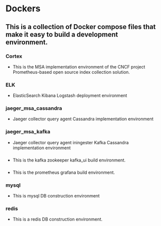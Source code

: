 # Dockers

## This is a collection of Docker compose files that make it easy to build a development environment.

### Cortex
* This is the MSA implementation environment of the CNCF project Prometheus-based open source index collection solution.

### ELK
* ElasticSearch Kibana Logstash deployment environment

### jaeger_msa_cassandra
* Jaeger collector query agent Cassandra implementation environment

### jaeger_msa_kafka
* Jaeger collector query agent iningester Kafka Cassandra implementation environment

###
* This is the kafka zookeeper kafka_ui build environment.

###
* This is the prometheus grafana build environment.

### mysql
* This is mysql DB construction environment

### redis
* This is a redis DB construction environment.
